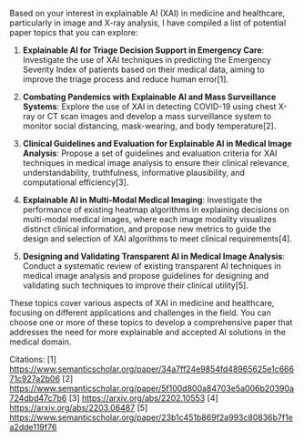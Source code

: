 Based on your interest in explainable AI (XAI) in medicine and healthcare, particularly in image and X-ray analysis, I have compiled a list of potential paper topics that you can explore:

1. **Explainable AI for Triage Decision Support in Emergency Care**: Investigate the use of XAI techniques in predicting the Emergency Severity Index of patients based on their medical data, aiming to improve the triage process and reduce human error[1].

2. **Combating Pandemics with Explainable AI and Mass Surveillance Systems**: Explore the use of XAI in detecting COVID-19 using chest X-ray or CT scan images and develop a mass surveillance system to monitor social distancing, mask-wearing, and body temperature[2].

3. **Clinical Guidelines and Evaluation for Explainable AI in Medical Image Analysis**: Propose a set of guidelines and evaluation criteria for XAI techniques in medical image analysis to ensure their clinical relevance, understandability, truthfulness, informative plausibility, and computational efficiency[3].

4. **Explainable AI in Multi-Modal Medical Imaging**: Investigate the performance of existing heatmap algorithms in explaining decisions on multi-modal medical images, where each image modality visualizes distinct clinical information, and propose new metrics to guide the design and selection of XAI algorithms to meet clinical requirements[4].

5. **Designing and Validating Transparent AI in Medical Image Analysis**: Conduct a systematic review of existing transparent AI techniques in medical image analysis and propose guidelines for designing and validating such techniques to improve their clinical utility[5].

These topics cover various aspects of XAI in medicine and healthcare, focusing on different applications and challenges in the field. You can choose one or more of these topics to develop a comprehensive paper that addresses the need for more explainable and accepted AI solutions in the medical domain.

Citations:
[1] https://www.semanticscholar.org/paper/34a7ff24e9854fd48965625e1c66671c927a2b06
[2] https://www.semanticscholar.org/paper/5f100d800a84703e5a006b20390a724dbd47c7b6
[3] https://arxiv.org/abs/2202.10553
[4] https://arxiv.org/abs/2203.06487
[5] https://www.semanticscholar.org/paper/23b1c451b869f2a993c80836b7f1ea2dde119f76